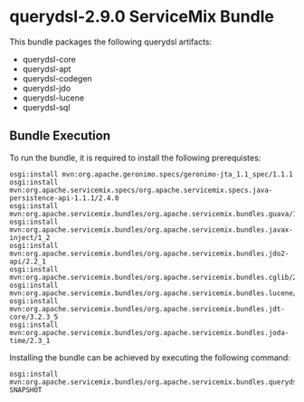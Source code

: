 # querydsl-2.9.0 ServiceMix Bundle
This bundle packages the following querydsl artifacts:
+ querydsl-core
+ querydsl-apt
+ querydsl-codegen
+ querydsl-jdo
+ querydsl-lucene
+ querydsl-sql

## Bundle Execution
To run the bundle, it is required to install the following prerequistes:
```
osgi:install mvn:org.apache.geronimo.specs/geronimo-jta_1.1_spec/1.1.1
osgi:install mvn:org.apache.servicemix.specs/org.apache.servicemix.specs.java-persistence-api-1.1.1/2.4.0
osgi:install mvn:org.apache.servicemix.bundles/org.apache.servicemix.bundles.guava/11.0.2_2
osgi:install mvn:org.apache.servicemix.bundles/org.apache.servicemix.bundles.javax-inject/1_2
osgi:install mvn:org.apache.servicemix.bundles/org.apache.servicemix.bundles.jdo2-api/2.2_1
osgi:install mvn:org.apache.servicemix.bundles/org.apache.servicemix.bundles.cglib/2.2.2_1
osgi:install mvn:org.apache.servicemix.bundles/org.apache.servicemix.bundles.lucene/3.0.3_2
osgi:install mvn:org.apache.servicemix.bundles/org.apache.servicemix.bundles.jdt-core/3.2.3_5
osgi:install mvn:org.apache.servicemix.bundles/org.apache.servicemix.bundles.joda-time/2.3_1
```

Installing the bundle can be achieved by executing the following command:
```
osgi:install mvn:org.apache.servicemix.bundles/org.apache.servicemix.bundles.querydsl/2.9.0_1-SNAPSHOT
```

